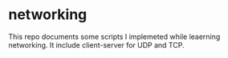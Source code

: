 # networking
This repo documents some scripts I implemeted while leaerning networking. It include client-server for UDP and TCP.
